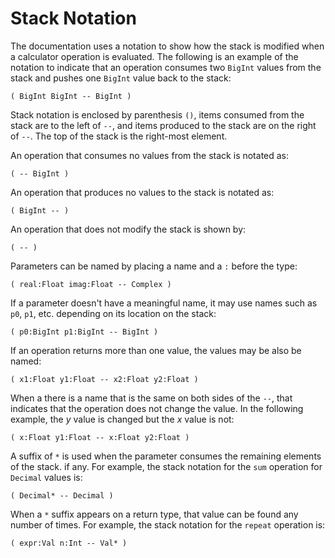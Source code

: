 # Stack Notation

The documentation uses a notation to show how the stack is modified when
a calculator operation is evaluated. The following is an example of the
notation to indicate that an operation consumes two `BigInt` values from
the stack and pushes one `BigInt` value back to the stack:

    ( BigInt BigInt -- BigInt )

Stack notation is enclosed by parenthesis `()`, items consumed from the
stack are to the left of `--`, and items produced to the stack are on the
right of `--`. The top of the stack is the right-most element.

An operation that consumes no values from the stack is notated as:

    ( -- BigInt )

An operation that produces no values to the stack is notated as:

    ( BigInt -- )

An operation that does not modify the stack is shown by:

    ( -- )

Parameters can be named by placing a name and a `:` before the type:

    ( real:Float imag:Float -- Complex )

If a parameter doesn't have a meaningful name, it may use names such
as `p0`, `p1`, etc. depending on its location on the stack:

    ( p0:BigInt p1:BigInt -- BigInt )

If an operation returns more than one value, the values may be also be named:

    ( x1:Float y1:Float -- x2:Float y2:Float )

When a there is a name that is the same on both sides of the `--`, that
indicates that the operation does not change the value. In the following
example, the *y* value is changed but the *x* value is not:

    ( x:Float y1:Float -- x:Float y2:Float )

A suffix of `*` is used when the parameter consumes the remaining elements of
the stack. if any. For example, the stack notation for the `sum` operation for
`Decimal` values is:

    ( Decimal* -- Decimal )

When a `*` suffix appears on a return type, that value can be found any number
of times. For example, the stack notation for the `repeat` operation is:

    ( expr:Val n:Int -- Val* )
